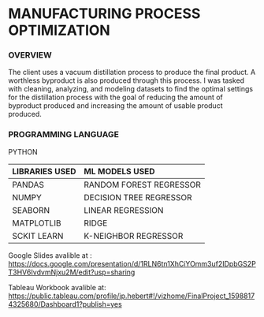 # MANUFACTURING PROCESS OPTIMIZATION

### OVERVIEW<br />
The client uses a vacuum distillation process to produce the final product. A worthless byproduct is also produced through this process. I was tasked with cleaning, analyzing, and modeling datasets to find the optimal settings for the distillation process with the goal of reducing the amount of byproduct produced and increasing the amount of usable product produced. 

### PROGRAMMING LANGUAGE
PYTHON

|LIBRARIES USED  |ML MODELS USED         |
|----------------|:----------------------|
|PANDAS          |RANDOM FOREST REGRESSOR|
|NUMPY           |DECISION TREE REGRESSOR|
|SEABORN         |LINEAR REGRESSION      |
|MATPLOTLIB      |RIDGE                  |	
|SCKIT LEARN     |K-NEIGHBOR REGRESSOR   |


Google Slides avalible at : <br />
https://docs.google.com/presentation/d/1RLN6tn1XhCiYOmm3uf2IDpbGS2PT3HV6IvdvmNjxu2M/edit?usp=sharing

Tableau Workbook avalible at: <br />
https://public.tableau.com/profile/jp.hebert#!/vizhome/FinalProject_15988174325680/Dashboard1?publish=yes

